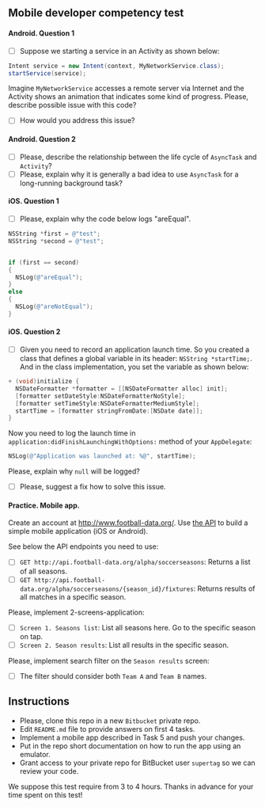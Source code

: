 ## Mobile developer competency test

#### Android. Question 1

- [ ] Suppose we starting a service in an Activity as shown below: 

```java
Intent service = new Intent(context, MyNetworkService.class);             
startService(service);
```

Imagine `MyNetworkService` accesses a remote server via Internet and the Activity shows an animation that indicates some 
kind of progress. Please, describe possible issue with this code?

- [ ] How would you address this issue?

#### Android. Question 2

- [ ] Please, describe the relationship between the life cycle of `AsyncTask` and `Activity`?
- [ ] Please, explain why it is generally a bad idea to use `AsyncTask` for a long-running background task?  

#### iOS. Question 1

- [ ] Please, explain why the code below logs "areEqual".

```objective-c
NSString *first = @"test";
NSString *second = @"test";


if (first == second)
{
  NSLog(@"areEqual");
}
else
{
  NSLog(@"areNotEqual");
}
```

#### iOS. Question 2

- [ ] Given you need to record an application launch time. So you created a class that defines a global variable in its header: 
`NSString *startTime;`. And in the class implementation, you set the variable as shown below:

```objective-c
+ (void)initialize {
  NSDateFormatter *formatter = [[NSDateFormatter alloc] init];
  [formatter setDateStyle:NSDateFormatterNoStyle];
  [formatter setTimeStyle:NSDateFormatterMediumStyle];
  startTime = [formatter stringFromDate:[NSDate date]];
}
```

Now you need to log the launch time in `application:didFinishLaunchingWithOptions:` method of your `AppDelegate`:

```objective-c
NSLog(@"Application was launched at: %@", startTime);
```

Please, explain why `null` will be logged?

- [ ] Please, suggest a fix how to solve this issue.

#### Practice. Mobile app.

Create an account at http://www.football-data.org/. 
Use [the API](http://api.football-data.org/docs/latest/index.html) to build a simple mobile application (iOS or Android). 

See below the API endpoints you need to use:

- [ ] `GET http://api.football-data.org/alpha/soccerseasons`: Returns a list of all seasons.
- [ ] `GET http://api.football-data.org/alpha/soccerseasons/{season_id}/fixtures`: Returns results of all matches in a specific season.
 
Please, implement 2-screens-application:

- [ ] `Screen 1. Seasons list`: List all seasons here. Go to the specific season on tap. 
- [ ] `Screen 2. Season results`: List all results in the specific season. 

Please, implement search filter on the `Season results` screen:

- [ ] The filter should consider both `Team A` and `Team B` names.

## Instructions

- Please, clone this repo in a new `Bitbucket` private repo.
- Edit `README.md` file to provide answers on first 4 tasks. 
- Implement a mobile app described in Task 5 and push your changes.
- Put in the repo short documentation on how to run the app using an emulator.
- Grant access to your private repo for BitBucket user `supertag` so we can review your code. 

We suppose this test require from 3 to 4 hours. Thanks in advance for your time spent on this test! 
